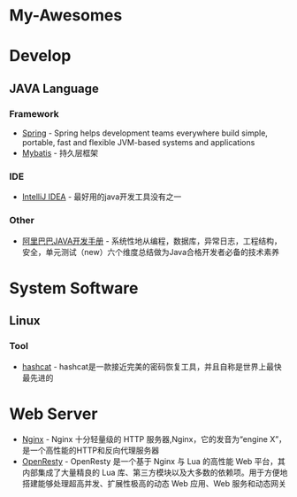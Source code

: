# My-Awesomes

# Develop
## JAVA Language
### Framework
- [Spring](https://spring.io) - Spring helps development teams everywhere build simple, portable,  fast and flexible JVM-based systems and applications
- [Mybatis](http://www.mybatis.org/mybatis-3/zh) - 持久层框架
### IDE
- [IntelliJ IDEA](https://www.jetbrains.com/idea/) - 最好用的java开发工具没有之一
### Other
- [阿里巴巴JAVA开发手册](https://github.com/alibaba/p3c) - 系统性地从编程，数据库，异常日志，工程结构，安全，单元测试（new）六个维度总结做为Java合格开发者必备的技术素养

# System Software
## Linux
### Tool
- [hashcat](https://github.com/hashcat/hashcat) - hashcat是一款接近完美的密码恢复工具，并且自称是世界上最快最先进的
# Web Server
- [Nginx](https://nginx.org/en/) - Nginx 十分轻量级的 HTTP 服务器,Nginx，它的发音为“engine X”，是一个高性能的HTTP和反向代理服务器
- [OpenResty](https://openresty.org/cn/) - OpenResty 是一个基于 Nginx 与 Lua 的高性能 Web 平台，其内部集成了大量精良的 Lua 库、第三方模块以及大多数的依赖项。用于方便地搭建能够处理超高并发、扩展性极高的动态 Web 应用、Web 服务和动态网关
